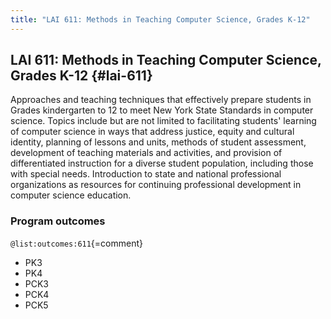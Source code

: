 ```yaml
---
title: "LAI 611: Methods in Teaching Computer Science, Grades K-12"
---
```


## LAI 611: Methods in Teaching Computer Science, Grades K-12 {#lai-611}

Approaches and teaching techniques that effectively prepare students in Grades 
kindergarten to 12 to meet New York State Standards in computer science. Topics 
include but are not limited to facilitating students' learning of computer 
science in ways that address justice, equity and cultural identity, planning 
of lessons and units, methods of student assessment, development of teaching 
materials and activities, and provision of differentiated instruction for a 
diverse student population, including those with special needs. Introduction to 
state and national professional organizations as resources for continuing 
professional development in computer science education.

### Program outcomes

` @list:outcomes:611 `{=comment}

 - PK3
 - PK4
 - PCK3
 - PCK4
 - PCK5

